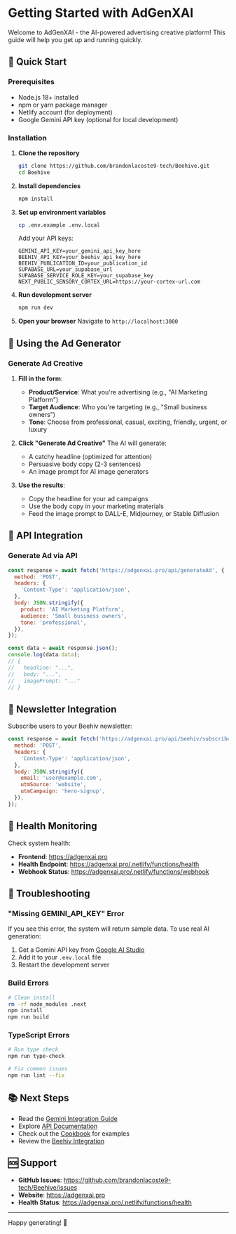 # Getting Started with AdGenXAI

Welcome to AdGenXAI - the AI-powered advertising creative platform! This guide will help you get up and running quickly.

## 🚀 Quick Start

### Prerequisites

- Node.js 18+ installed
- npm or yarn package manager
- Netlify account (for deployment)
- Google Gemini API key (optional for local development)

### Installation

1. **Clone the repository**
   ```bash
   git clone https://github.com/brandonlacoste9-tech/Beehive.git
   cd Beehive
   ```

2. **Install dependencies**
   ```bash
   npm install
   ```

3. **Set up environment variables**
   ```bash
   cp .env.example .env.local
   ```

   Add your API keys:
   ```env
   GEMINI_API_KEY=your_gemini_api_key_here
   BEEHIV_API_KEY=your_beehiv_api_key_here
   BEEHIV_PUBLICATION_ID=your_publication_id
   SUPABASE_URL=your_supabase_url
   SUPABASE_SERVICE_ROLE_KEY=your_supabase_key
   NEXT_PUBLIC_SENSORY_CORTEX_URL=https://your-cortex-url.com
   ```

4. **Run development server**
   ```bash
   npm run dev
   ```

5. **Open your browser**
   Navigate to `http://localhost:3000`

## 🎯 Using the Ad Generator

### Generate Ad Creative

1. **Fill in the form**:
   - **Product/Service**: What you're advertising (e.g., "AI Marketing Platform")
   - **Target Audience**: Who you're targeting (e.g., "Small business owners")
   - **Tone**: Choose from professional, casual, exciting, friendly, urgent, or luxury

2. **Click "Generate Ad Creative"**
   The AI will generate:
   - A catchy headline (optimized for attention)
   - Persuasive body copy (2-3 sentences)
   - An image prompt for AI image generators

3. **Use the results**:
   - Copy the headline for your ad campaigns
   - Use the body copy in your marketing materials
   - Feed the image prompt to DALL-E, Midjourney, or Stable Diffusion

## 🔗 API Integration

### Generate Ad via API

```javascript
const response = await fetch('https://adgenxai.pro/api/generateAd', {
  method: 'POST',
  headers: {
    'Content-Type': 'application/json',
  },
  body: JSON.stringify({
    product: 'AI Marketing Platform',
    audience: 'Small business owners',
    tone: 'professional',
  }),
});

const data = await response.json();
console.log(data.data);
// {
//   headline: "...",
//   body: "...",
//   imagePrompt: "..."
// }
```

## 📧 Newsletter Integration

Subscribe users to your Beehiv newsletter:

```javascript
const response = await fetch('https://adgenxai.pro/api/beehiv/subscribe', {
  method: 'POST',
  headers: {
    'Content-Type': 'application/json',
  },
  body: JSON.stringify({
    email: 'user@example.com',
    utmSource: 'website',
    utmCampaign: 'hero-signup',
  }),
});
```

## 🏥 Health Monitoring

Check system health:
- **Frontend**: https://adgenxai.pro
- **Health Endpoint**: https://adgenxai.pro/.netlify/functions/health
- **Webhook Status**: https://adgenxai.pro/.netlify/functions/webhook

## 🔧 Troubleshooting

### "Missing GEMINI_API_KEY" Error

If you see this error, the system will return sample data. To use real AI generation:
1. Get a Gemini API key from [Google AI Studio](https://makersuite.google.com/app/apikey)
2. Add it to your `.env.local` file
3. Restart the development server

### Build Errors

```bash
# Clean install
rm -rf node_modules .next
npm install
npm run build
```

### TypeScript Errors

```bash
# Run type check
npm run type-check

# Fix common issues
npm run lint --fix
```

## 📚 Next Steps

- Read the [Gemini Integration Guide](./Gemini.md)
- Explore [API Documentation](./OpenAI.md)
- Check out the [Cookbook](./Cookbook.md) for examples
- Review the [Beehiv Integration](../scrolls/beehiv-integration.md)

## 🆘 Support

- **GitHub Issues**: https://github.com/brandonlacoste9-tech/Beehive/issues
- **Website**: https://adgenxai.pro
- **Health Status**: https://adgenxai.pro/.netlify/functions/health

---

Happy generating! 🎉
